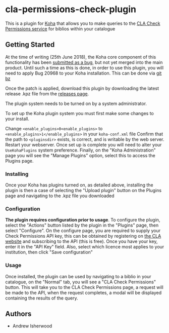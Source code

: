 # cla-permissions-check-plugin

This is a plugin for [Koha](https://koha-community.org/) that allows you to make queries to the [CLA Check Permissions service](https://www.cla.co.uk/check-permissions-start) for biblios within your catalogue

## Getting Started

At the time of writing (25th June 2018), the Koha core component of this functionality has been [submitted as a bug](https://bugs.koha-community.org/bugzilla3/show_bug.cgi?id=20968),
but not yet merged into the main product. Until such a time as this is done, in order to use this plugin, you will need to apply Bug 20968 to your Koha installation. This can be done via [git bz](https://wiki.koha-community.org/wiki/Git_bz_configuration)

Once the patch is applied, download this plugin by downloading the latest release .kpz file from the [releases page](https://github.com/PTFS-Europe/cla-permissions-check-plugin/releases).

The plugin system needs to be turned on by a system administrator.

To set up the Koha plugin system you must first make some changes to your install.

Change `<enable_plugins>0<enable_plugins>` to `<enable_plugins>1</enable_plugins>` in your `koha-conf.xml` file
Confirm that the path to `<pluginsdir>` exists, is correct, and is writable by the web server.
Restart your webserver.
Once set up is complete you will need to alter your `UseKohaPlugins` system preference.
Finally, on the "Koha Administration" page you will see the "Manage Plugins" option, select this to access the Plugins page.

### Installing

Once your Koha has plugins turned on, as detailed above, installing the plugin is then a case of selecting the "Upload plugin" 
button on the Plugins page and navigating to the .kpz file you downloaded

### Configuration

**The plugin requires configuration prior to usage**. To configure the plugin, select the "Actions" button listed by the plugin in the "Plugins" page, then select "Configure". On the configure page, you are required to supply your Check Permissions API key, this can be obtained by registering on [the CLA website](https://accountlogin.cla.co.uk/login) and subscribing to the API (this is free). Once you have your key, enter it in the "API Key" field. Also, select which licence most applies to your institution, then click "Save configuration"

### Usage

Once installed, the plugin can be used by navigating to a biblio in your catalogue, on the "Normal" tab, you will see a "CLA Check Permissions" button. This will take you to the CLA Check Permissions page, a request will be made to the API, when the request completes, a modal will be displayed containing the results of the query.



## Authors

* Andrew Isherwood
